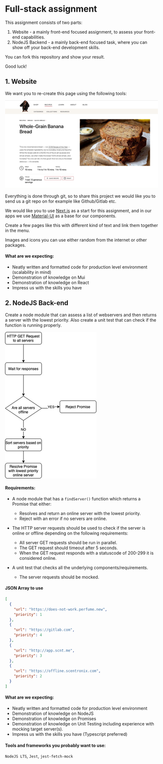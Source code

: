 # Full-stack assignment
This assignment consists of two parts:

1. Website - a mainly front-end focused assignment, to assess your front-end capabilities.
2. NodeJS Backend - a mainly back-end focused task, where you can show off your back-end development skills.

You can fork this repository and show your result.

Good luck!




## 1. Website

We want you to re-create this page using the following tools:

![example-page|690x396](./images/website.jpeg)

Everything is done through git, so to share this project we would like you to send us a git repo on for example like Github/Gitlab etc.

We would like you to use [Next.js](https://nextjs.org/) as a start for this assignment, and in our apps we use [Material-UI](https://material-ui.com]) as a base for our components.

Create a few pages like this with different kind of text and link them together in the menu.

Images and icons you can use either random from the internet or other packages.


#### What are we expecting:
- Neatly written and formatted code for production level environment (scalability in mind)
- Demonstration of knowledge on Mui
- Demonstration of knowledge on React
- Impress us with the skills you have

## 2. NodeJS Back-end

Create a node module that can assess a list of webservers and then returns a server with the lowest priority. Also create a unit test that can check if the function is running properly.

![diagram|301x481](./images/backend.jpeg) 

#### Requirements:
- A node module that has a `findServer()` function which returns a Promise that either:
  - Resolves and return an online server with the lowest priority.
  - Reject with an error if no servers are online.

- The HTTP server requests should be used to check if the server is online or offline depending on the following requirements:
  - All server GET requests should be run in parallel.
  - The GET request should timeout after 5 seconds.
  - When the GET request responds with a statuscode of 200-299 it is considered online.

- A unit test that checks all the underlying components/requirements.
  - The server requests should be mocked.

#### JSON Array to use

```json
[
  {
    "url": "https://does-not-work.perfume.new",
    "priority": 1
  },
  {
    "url": "https://gitlab.com",
    "priority": 4
  },
  {
    "url": "http://app.scnt.me",
    "priority": 3
  },
  {
    "url": "https://offline.scentronix.com",
    "priority": 2
  }
]
``` 

#### What are we expecting:
- Neatly written and formatted code for production level environment
- Demonstration of knowledge on NodeJS
- Demonstration of knowledge on Promises
- Demonstration of knowledge on Unit Testing including experience with mocking target server(s).
- Impress us with the skills you have (Typescript preferred)

#### Tools and frameworks you probably want to use:
`NodeJS LTS`, `Jest`, `jest-fetch-mock`
